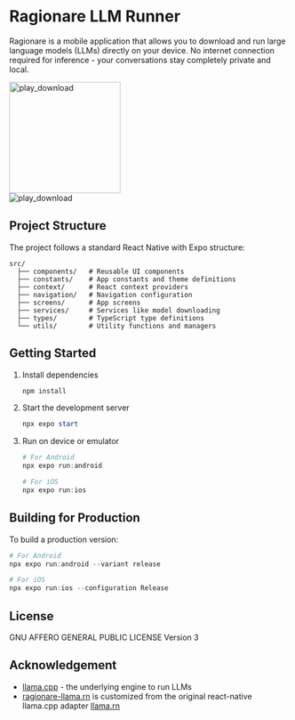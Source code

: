 # Ragionare LLM Runner

Ragionare is a mobile application that allows you to download and run large language models (LLMs) directly on your device. No internet connection required for inference - your conversations stay completely private and local.

<a href="https://play.google.com/store/apps/details?id=com.gorai.ragionare">
  <img src="https://github.com/user-attachments/assets/bdc18fc5-5a99-410c-b383-eaf9c737176e" alt="play_download" width="200"/>
</a>

<br>

<img src="https://github.com/user-attachments/assets/28e9720f-1e3c-460d-b189-7f31d5020a90" alt="play_download" />

## Project Structure

The project follows a standard React Native with Expo structure:

```
src/
  ├── components/   # Reusable UI components
  ├── constants/    # App constants and theme definitions
  ├── context/      # React context providers
  ├── navigation/   # Navigation configuration
  ├── screens/      # App screens
  ├── services/     # Services like model downloading
  ├── types/        # TypeScript type definitions
  └── utils/        # Utility functions and managers
```

## Getting Started

1. Install dependencies

   ```powershell
   npm install
   ```

2. Start the development server

   ```powershell
   npx expo start
   ```

3. Run on device or emulator
   
   ```powershell
   # For Android
   npx expo run:android
   
   # For iOS
   npx expo run:ios
   ```

## Building for Production

To build a production version:

```powershell
# For Android
npx expo run:android --variant release

# For iOS
npx expo run:ios --configuration Release
```

## License

 GNU AFFERO GENERAL PUBLIC LICENSE Version 3

## Acknowledgement

-   [llama.cpp](https://github.com/ggerganov/llama.cpp) - the underlying engine to run LLMs
-   [ragionare-llama.rn](https://github.com/sbhjt-gr/ragionare-llama.rn) is customized from the original react-native llama.cpp adapter [llama.rn](https://github.com/mybigday/llama.rn)
